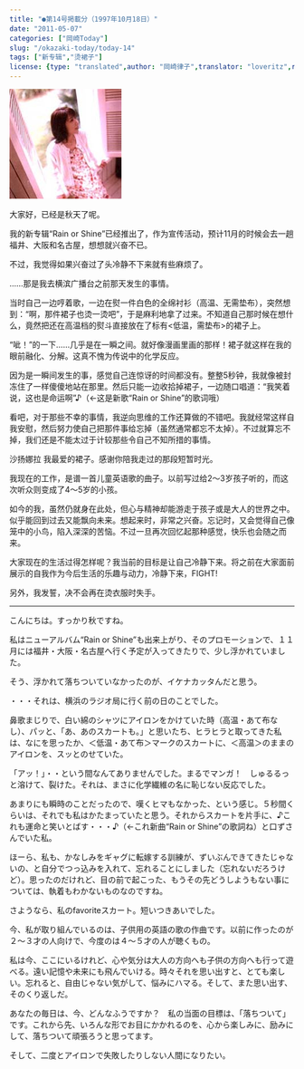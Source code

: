 ```yaml
---
title: "●第14号掲載分（1997年10月18日）"
date: "2011-05-07"
categories: ["岡崎Today"]
slug: "/okazaki-today/today-14"
tags: ["新专辑","烫裙子"]
license: {type: "translated",author: "岡崎律子",translator: "loveritz",reproduced-url: "http://love.life.coocan.jp/today/today14.html",reproduced-website: "岡崎律子Book"}
---
```


[![](./images/suwatte.jpg)](./images/suwatte.jpg)

  
大家好，已经是秋天了呢。  

  
我的新专辑“Rain or Shine”已经推出了，作为宣传活动，预计11月的时候会去一趟福井、大阪和名古屋，想想就兴奋不已。  

  
不过，我觉得如果兴奋过了头冷静不下来就有些麻烦了。  

  
……那是我去横滨广播台之前那天发生的事情。  

  
当时自己一边哼着歌，一边在熨一件白色的全绵衬衫（高温、无需垫布），突然想到：“啊，那件裙子也烫一烫吧”，于是麻利地拿了过来。不知道自己那时候在想什么，竟然把还在高温档的熨斗直接放在了标有<低温，需垫布>的裙子上。  

  
“呲！”的一下……几乎是在一瞬之间。就好像漫画里画的那样！裙子就这样在我的眼前融化、分解。这真不愧为传说中的化学反应。  

  
因为是一瞬间发生的事，感觉自己连惊讶的时间都没有。整整5秒钟，我就像被封冻住了一样傻傻地站在那里。然后只能一边收拾掉裙子，一边随口唱道：“我笑着说，这也是命运啊”♪（←这是新歌“Rain or Shine”的歌词哦）  

  
看吧，对于那些不幸的事情，我逆向思维的工作还算做的不错吧。我就经常这样自我安慰，然后努力使自己把那件事给忘掉（虽然通常都忘不太掉）。不过就算忘不掉，我们还是不能太过于计较那些令自己不知所措的事情。  

  
沙扬娜拉 我最爱的裙子。感谢你陪我走过的那段短暂时光。  

  
我现在的工作，是谱一首儿童英语歌的曲子。以前写过给2～3岁孩子听的，而这次听众则变成了4～5岁的小孩。  

  
如今的我，虽然仍就身在此处，但心与精神却能游走于孩子或是大人的世界之中。似乎能回到过去又能飘向未来。想起来时，非常之兴奋。忘记时，又会觉得自己像笼中的小鸟，陷入深深的苦恼。不过一旦再次回忆起那种感觉，快乐也会随之而来。  

  
大家现在的生活过得怎样呢？我当前的目标是让自己冷静下来。将之前在大家面前展示的自我作为今后生活的乐趣与动力，冷静下来，FIGHT!  

  
另外，我发誓，决不会再在烫衣服时失手。

---

こんにちは。すっかり秋ですね。  

  
私はニューアルバム“Rain or Shine”も出来上がり、そのプロモーションで、１１月には福井・大阪・名古屋へ行く予定が入ってきたりで、少し浮かれていました。  

  
そう、浮かれて落ちついていなかったのが、イケナカッタんだと思う。  

  
・・・それは、横浜のラジオ局に行く前の日のことでした。  

  
鼻歌まじりで、白い綿のシャツにアイロンをかけていた時（高温・あて布なし）、パッと、「あ、あのスカートも。」と思いたち、ヒラヒラと取ってきた私は、なにを思ったか、＜低温・あて布＞マークのスカートに、＜高温＞のままのアイロンを、スッとのせていた。  

  
「アッ！」・・という間なんてありませんでした。まるでマンガ！　しゅるるっと溶けて、裂けた。それは、まさに化学繊維の名に恥じない反応でした。  

  
あまりにも瞬時のことだったので、嘆くヒマもなかった、という感じ。５秒間くらいは、それでも私はかたまっていたと思う。それからスカートを片手に、♪これも運命と笑いとばす・・・♪（←これ新曲“Rain or Shine”の歌詞ね）と口ずさんでいた私。  

  
ほーら、私も、かなしみをギャグに転嫁する訓練が、ずいぶんできてきたじゃないの、と自分でつっ込みを入れて、忘れることにしました（忘れないだろうけど）。思ったのだけれど、目の前で起こった、もうその先どうしようもない事については、執着もわかないものなのですね。  

  
さようなら、私のfavoriteスカート。短いつきあいでした。  

  
今、私が取り組んでいるのは、子供用の英語の歌の作曲です。以前に作ったのが２～３才の人向けで、今度のは４～５才の人が聴くもの。  

  
私は今、ここにいるけれど、心や気分は大人の方向へも子供の方向へも行って遊べる。遠い記憶や未来にも飛んでいける。時々それを思い出すと、とても楽しい。忘れると、自由じゃない気がして、悩みにハマる。そして、また思い出す、そのくり返しだ。  

  
あなたの毎日は、今、どんなふうですか？　私の当面の目標は、「落ちついて」です。これから先、いろんな形でお目にかかれるのを、心から楽しみに、励みにして、落ちついて頑張ろうと思ってます。  

  
そして、二度とアイロンで失敗したりしない人間になりたい。  